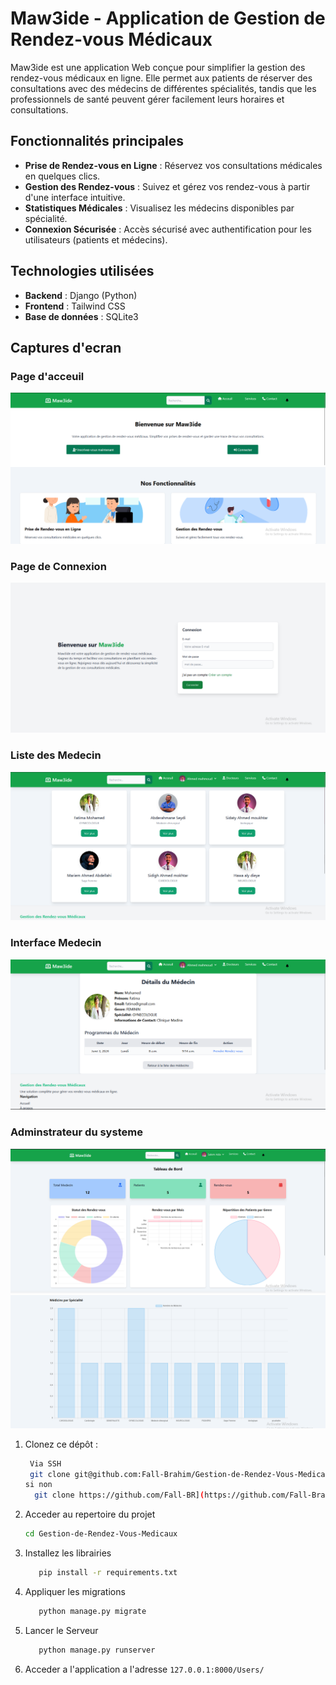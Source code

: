 # Maw3ide - Application de Gestion de Rendez-vous Médicaux

Maw3ide est une application Web conçue pour simplifier la gestion des rendez-vous médicaux en ligne. Elle permet aux patients de réserver des consultations avec des médecins de différentes spécialités, tandis que les professionnels de santé peuvent gérer facilement leurs horaires et consultations.

## Fonctionnalités principales

- **Prise de Rendez-vous en Ligne** : Réservez vos consultations médicales en quelques clics.
- **Gestion des Rendez-vous** : Suivez et gérez vos rendez-vous à partir d'une interface intuitive.
- **Statistiques Médicales** : Visualisez les médecins disponibles par spécialité.
- **Connexion Sécurisée** : Accès sécurisé avec authentification pour les utilisateurs (patients et médecins).

## Technologies utilisées

- **Backend** : Django (Python)
- **Frontend** : Tailwind CSS
- **Base de données** : SQLite3

## Captures d'ecran 

### Page d'acceuil

![Page d'accueil](./media/acceuil.png)

### Page de Connexion

![Page de connexion](./media/Connexion.png)

### Liste des Medecin
![medecinListe](./media/Interface%20list%20medecin.png)
### Interface Medecin

![Page Interface Medecin](./media/InfoMedecin.png)

### Adminstrateur du systeme

![Dashboard](./media/TableaudeBord.png)
![Daasboard](./media/grphe%20speciMede.png)

1. Clonez ce dépôt :
  
   ```bash
    Via SSH
    git clone git@github.com:Fall-Brahim/Gestion-de-Rendez-Vous-Medicaux.git
   si non 
     git clone https://github.com/Fall-BR](https://github.com/Fall-Brahim/Gestion-de-Rendez-Vous-Medicaux.git

3. Acceder au repertoire du projet
   ```bash
   cd Gestion-de-Rendez-Vous-Medicaux
4.  Installez les librairies
    ```bash
       pip install -r requirements.txt
5.  Appliquer les migrations
    ```bash
       python manage.py migrate
6.  Lancer le Serveur
    ```bash
       python manage.py runserver
7.  Acceder a l'application a l'adresse `127.0.0.1:8000/Users/`



